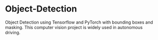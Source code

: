 # Object-Detection
Object Detection using Tensorflow and PyTorch with bounding boxes and masking. This computer vision project is widely used in autonomous driving.

